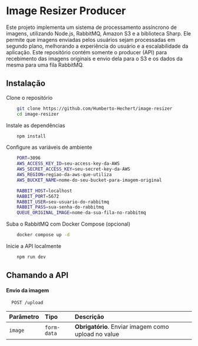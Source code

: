 
# Image Resizer Producer

Este projeto implementa um sistema de processamento assíncrono de imagens, utilizando Node.js, RabbitMQ, Amazon S3 e a biblioteca Sharp. Ele permite que imagens enviadas pelos usuários sejam processadas em segundo plano, melhorando a experiência do usuário e a escalabilidade da aplicação. Este repositório contém somente o producer (API) para recebimento das imagens originais e envio dela para o S3 e os dados da mesma para uma fila RabbitMQ.


## Instalação

Clone o repositório

```bash
    git clone https://github.com/Humberto-Hechert/image-resizer
    cd image-resizer
```
Instale as dependências

```bash
    npm install
```
Configure as variáveis de ambiente
```bash
    PORT=3096
    AWS_ACCESS_KEY_ID=seu-access-key-da-AWS
    AWS_SECRET_ACCESS_KEY=seu-secret-key-da-AWS
    AWS_REGION=regiao-da-aws-que-utiliza
    AWS_BUCKET_NAME=nome-do-seu-bucket-para-imagem-original

    RABBIT_HOST=localhost
    RABBIT_PORT=5672
    RABBIT_USER=seu-usuario-do-rabbitmq
    RABBIT_PASS=sua-senha-do-rabbitmq
    QUEUE_ORIGINAL_IMAGE=nome-da-sua-fila-no-rabbitmq
```
Suba o RabbitMQ com Docker Compose (opcional)
```bash
    docker compose up -d
```
Inicie a API localmente
```bash
    npm run dev
```
## Chamando a API

#### Envio da imagem

```http
  POST /upload
```

| Parâmetro   | Tipo       | Descrição                           |
| :---------- | :--------- | :---------------------------------- |
| `image` | `form-data` | **Obrigatório**. Enviar imagem como upload no value |
